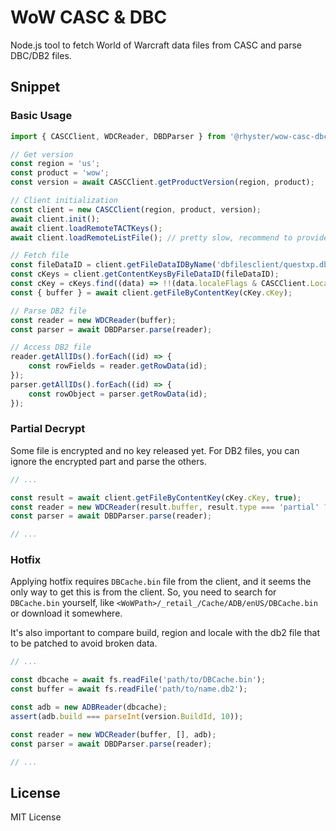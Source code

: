 # WoW CASC & DBC

Node.js tool to fetch World of Warcraft data files from CASC and parse DBC/DB2 files.

## Snippet

### Basic Usage

```javascript
import { CASCClient, WDCReader, DBDParser } from '@rhyster/wow-casc-dbc';

// Get version
const region = 'us';
const product = 'wow';
const version = await CASCClient.getProductVersion(region, product);

// Client initialization
const client = new CASCClient(region, product, version);
await client.init();
await client.loadRemoteTACTKeys();
await client.loadRemoteListFile(); // pretty slow, recommend to provide fileDataID directly

// Fetch file
const fileDataID = client.getFileDataIDByName('dbfilesclient/questxp.db2'); // see previous line
const cKeys = client.getContentKeysByFileDataID(fileDataID);
const cKey = cKeys.find((data) => !!(data.localeFlags & CASCClient.LocaleFlags.enUS));
const { buffer } = await client.getFileByContentKey(cKey.cKey);

// Parse DB2 file
const reader = new WDCReader(buffer);
const parser = await DBDParser.parse(reader);

// Access DB2 file
reader.getAllIDs().forEach((id) => {
    const rowFields = reader.getRowData(id);
});
parser.getAllIDs().forEach((id) => {
    const rowObject = parser.getRowData(id);
});
```

### Partial Decrypt

Some file is encrypted and no key released yet. For DB2 files, you can ignore the encrypted part and parse the others.

```javascript
// ...

const result = await client.getFileByContentKey(cKey.cKey, true);
const reader = new WDCReader(result.buffer, result.type === 'partial' ? result.blocks : []);
const parser = await DBDParser.parse(reader);

// ...
```

### Hotfix

Applying hotfix requires `DBCache.bin` file from the client, and it seems the only way to get this is from the client. So, you need to search for `DBCache.bin` yourself, like `<WoWPath>/_retail_/Cache/ADB/enUS/DBCache.bin` or download it somewhere.

It's also important to compare build, region and locale with the db2 file that to be patched to avoid broken data.

```javascript
// ...

const dbcache = await fs.readFile('path/to/DBCache.bin');
const buffer = await fs.readFile('path/to/name.db2');

const adb = new ADBReader(dbcache);
assert(adb.build === parseInt(version.BuildId, 10));

const reader = new WDCReader(buffer, [], adb);
const parser = await DBDParser.parse(reader);

// ...
```

## License

MIT License
